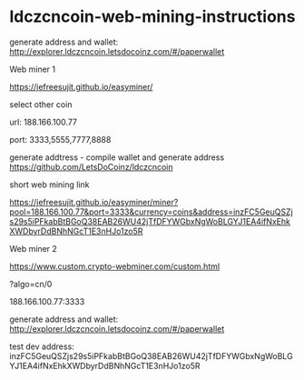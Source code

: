 # ldczcncoin-web-mining-instructions

generate address and wallet: http://explorer.ldczcncoin.letsdocoinz.com/#/paperwallet

Web miner 1

https://jefreesujit.github.io/easyminer/

select other coin

url: 188.166.100.77

port: 3333,5555,7777,8888

generate addtress - compile wallet and generate address https://github.com/LetsDoCoinz/ldczcncoin

short web mining link

https://jefreesujit.github.io/easyminer/miner?pool=188.166.100.77&port=3333&currency=coins&address=inzFC5GeuQSZjs29s5iPFkabBtBGoQ38EAB26WU42jTfDFYWGbxNgWoBLGYJ1EA4ifNxEhkXWDbyrDdBNhNGcT1E3nHJo1zo5R


Web miner 2

https://www.custom.crypto-webminer.com/custom.html

?algo=cn/0

188.166.100.77:3333

generate address and wallet: http://explorer.ldczcncoin.letsdocoinz.com/#/paperwallet

test dev address: inzFC5GeuQSZjs29s5iPFkabBtBGoQ38EAB26WU42jTfDFYWGbxNgWoBLGYJ1EA4ifNxEhkXWDbyrDdBNhNGcT1E3nHJo1zo5R







